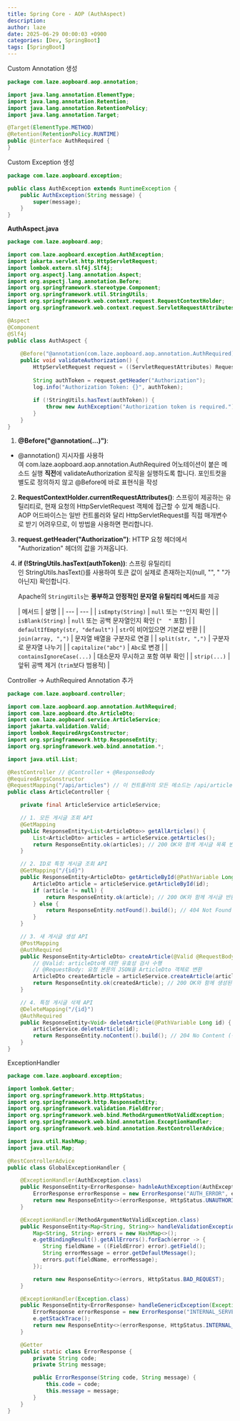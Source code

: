 ```yaml
---
title: Spring Core - AOP (AuthAspect)
description: 
author: laze
date: 2025-06-29 00:00:03 +0900
categories: [Dev, SpringBoot]
tags: [SpringBoot]
---
```

Custom Annotation 생성

```java
package com.laze.aopboard.aop.annotation;

import java.lang.annotation.ElementType;
import java.lang.annotation.Retention;
import java.lang.annotation.RetentionPolicy;
import java.lang.annotation.Target;

@Target(ElementType.METHOD)
@Retention(RetentionPolicy.RUNTIME)
public @interface AuthRequired {
}
```

Custom Exception 생성

```java
package com.laze.aopboard.exception;

public class AuthException extends RuntimeException {
    public AuthException(String message) {
        super(message);
    }
}
```

**AuthAspect.java**

```java
package com.laze.aopboard.aop;

import com.laze.aopboard.exception.AuthException;
import jakarta.servlet.http.HttpServletRequest;
import lombok.extern.slf4j.Slf4j;
import org.aspectj.lang.annotation.Aspect;
import org.aspectj.lang.annotation.Before;
import org.springframework.stereotype.Component;
import org.springframework.util.StringUtils;
import org.springframework.web.context.request.RequestContextHolder;
import org.springframework.web.context.request.ServletRequestAttributes;

@Aspect
@Component
@Slf4j
public class AuthAspect {
    
    @Before("@annotation(com.laze.aopboard.aop.annotation.AuthRequired)")
    public void validateAuthorization() {
        HttpServletRequest request = ((ServletRequestAttributes) RequestContextHolder.currentRequestAttributes()).getRequest();
        
        String authToken = request.getHeader("Authorization");
        log.info("Authorization Token: {}", authToken);
        
        if (!StringUtils.hasText(authToken)) {
            throw new AuthException("Authorization token is required.");
        }
    }
}
```

1. **@Before("@annotation(...)")**:
  - @annotation() 지시자를 사용하여 com.laze.aopboard.aop.annotation.AuthRequired 어노테이션이 붙은 메소드 실행 **직전**에 validateAuthorization 로직을 실행하도록 합니다. 포인트컷을 별도로 정의하지 않고 @Before에 바로 표현식을 작성
2. **RequestContextHolder.currentRequestAttributes()**: 스프링이 제공하는 유틸리티로, 현재 요청의 HttpServletRequest 객체에 접근할 수 있게 해줍니다. AOP 어드바이스는 일반 컨트롤러와 달리 HttpServletRequest를 직접 매개변수로 받기 어려우므로, 이 방법을 사용하면 편리합니다.
3. **request.getHeader("Authorization")**: HTTP 요청 헤더에서 "Authorization" 헤더의 값을 가져옵니다.
4. **if (!StringUtils.hasText(authToken))**: 스프링 유틸리티인 StringUtils.hasText()를 사용하여 토큰 값이 실제로 존재하는지(null, "", " "가 아닌지) 확인합니다.

   Apache의 `StringUtils`는 **풍부하고 안정적인 문자열 유틸리티 메서드**를 제공

   | 메서드 | 설명 |
       | --- | --- |
   | `isEmpty(String)` | `null` 또는 `""`인지 확인 |
   | `isBlank(String)` | `null` 또는 공백 문자열인지 확인 (`"  "` 포함) |
   | `defaultIfEmpty(str, "default")` | `str`이 비어있으면 기본값 반환 |
   | `join(array, ",")` | 문자열 배열을 구분자로 연결 |
   | `split(str, ",")` | 구분자로 문자열 나누기 |
   | `capitalize("abc")` | `Abc`로 변경 |
   | `containsIgnoreCase(...)` | 대소문자 무시하고 포함 여부 확인 |
   | `strip(...)` | 앞뒤 공백 제거 (`trim`보다 범용적) |

Controller → AuthRequired Annotation 추가

```java
package com.laze.aopboard.controller;

import com.laze.aopboard.aop.annotation.AuthRequired;
import com.laze.aopboard.dto.ArticleDto;
import com.laze.aopboard.service.ArticleService;
import jakarta.validation.Valid;
import lombok.RequiredArgsConstructor;
import org.springframework.http.ResponseEntity;
import org.springframework.web.bind.annotation.*;

import java.util.List;

@RestController // @Controller + @ResponseBody
@RequiredArgsConstructor
@RequestMapping("/api/articles") // 이 컨트롤러의 모든 메소드는 /api/articles 로 시작하는 URL을 가짐
public class ArticleController {

    private final ArticleService articleService;

    // 1. 모든 게시글 조회 API
    @GetMapping
    public ResponseEntity<List<ArticleDto>> getAllArticles() {
        List<ArticleDto> articles = articleService.getArticles();
        return ResponseEntity.ok(articles); // 200 OK와 함께 게시글 목록 반환
    }

    // 2. ID로 특정 게시글 조회 API
    @GetMapping("/{id}")
    public ResponseEntity<ArticleDto> getArticleById(@PathVariable Long id) {
        ArticleDto article = articleService.getArticleById(id);
        if (article != null) {
            return ResponseEntity.ok(article); // 200 OK와 함께 게시글 반환
        } else {
            return ResponseEntity.notFound().build(); // 404 Not Found
        }
    }

    // 3. 새 게시글 생성 API
    @PostMapping
    @AuthRequired
    public ResponseEntity<ArticleDto> createArticle(@Valid @RequestBody ArticleDto articleDto) {
        // @Valid: articleDto에 대한 유효성 검사 수행
        // @RequestBody: 요청 본문의 JSON을 ArticleDto 객체로 변환
        ArticleDto createdArticle = articleService.createArticle(articleDto);
        return ResponseEntity.ok(createdArticle); // 200 OK와 함께 생성된 게시글 정보 반환
    }

    // 4. 특정 게시글 삭제 API
    @DeleteMapping("/{id}")
    @AuthRequired
    public ResponseEntity<Void> deleteArticle(@PathVariable Long id) {
        articleService.deleteArticle(id);
        return ResponseEntity.noContent().build(); // 204 No Content (성공적으로 처리했으나 반환할 내용 없음)
    }
}
```

ExceptionHandler

```java
package com.laze.aopboard.exception;

import lombok.Getter;
import org.springframework.http.HttpStatus;
import org.springframework.http.ResponseEntity;
import org.springframework.validation.FieldError;
import org.springframework.web.bind.MethodArgumentNotValidException;
import org.springframework.web.bind.annotation.ExceptionHandler;
import org.springframework.web.bind.annotation.RestControllerAdvice;

import java.util.HashMap;
import java.util.Map;

@RestControllerAdvice
public class GlobalExceptionHandler {

    @ExceptionHandler(AuthException.class)
    public ResponseEntity<ErrorResponse> hadnleAuthException(AuthException e) {
        ErrorResponse errorResponse = new ErrorResponse("AUTH_ERROR", e.getMessage());
        return new ResponseEntity<>(errorResponse, HttpStatus.UNAUTHORIZED); // 401 Unauthorized
    }

    @ExceptionHandler(MethodArgumentNotValidException.class)
    public ResponseEntity<Map<String, String>> handleValidationException(MethodArgumentNotValidException e) {
        Map<String, String> errors = new HashMap<>();
        e.getBindingResult().getAllErrors().forEach(error -> {
           String fieldName = ((FieldError) error).getField();
           String errorMessage = error.getDefaultMessage();
           errors.put(fieldName, errorMessage);
        });

        return new ResponseEntity<>(errors, HttpStatus.BAD_REQUEST);
    }

    @ExceptionHandler(Exception.class)
    public ResponseEntity<ErrorResponse> handleGenericException(Exception e) {
        ErrorResponse errorResponse = new ErrorResponse("INTERNAL_SERVER_ERROR", "An unexpected error occurred.");
        e.getStackTrace();
        return new ResponseEntity<>(errorResponse, HttpStatus.INTERNAL_SERVER_ERROR);
    }

    @Getter
    public static class ErrorResponse {
        private String code;
        private String message;

        public ErrorResponse(String code, String message) {
            this.code = code;
            this.message = message;
        }
    }
}
```
